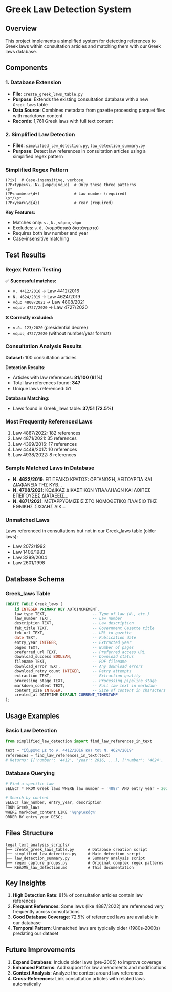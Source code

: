 # Greek Law Detection System

## Overview

This project implements a simplified system for detecting references to Greek laws within consultation articles and matching them with our Greek laws database.

## Components

### 1. Database Extension
- **File**: `create_greek_laws_table.py`
- **Purpose**: Extends the existing consultation database with a new `Greek_laws` table
- **Data Source**: Combines metadata from gazette processing parquet files with markdown content
- **Records**: 1,761 Greek laws with full text content

### 2. Simplified Law Detection
- **Files**: `simplified_law_detection.py`, `law_detection_summary.py`
- **Purpose**: Detect law references in consultation articles using a simplified regex pattern

### Simplified Regex Pattern
```regex
(?ix)  # Case-insensitive, verbose
(?P<type>ν\.|Ν\.|νόμου|νόμο)  # Only these three patterns
\s*
(?P<number>\d+)               # Law number (required)
\s*/\s*
(?P<year>\d{4})               # Year (required)
```

**Key Features:**
- Matches only: `ν.`, `Ν.`, `νόμου`, `νόμο`
- Excludes: `ν.δ.` (νομοθετικά διατάγματα)
- Requires both law number and year
- Case-insensitive matching

## Test Results

### Regex Pattern Testing
✅ **Successful matches:**
- `ν. 4412/2016` → Law 4412/2016
- `Ν. 4624/2019` → Law 4624/2019  
- `νόμο 4808/2021` → Law 4808/2021
- `νόμου 4727/2020` → Law 4727/2020

❌ **Correctly excluded:**
- `ν.δ. 123/2020` (presidential decree)
- `νόμος 4727/2020` (without number/year format)

### Consultation Analysis Results
**Dataset:** 100 consultation articles

**Detection Results:**
- Articles with law references: **81/100 (81%)**
- Total law references found: **347**
- Unique laws referenced: **51**

**Database Matching:**
- Laws found in Greek_laws table: **37/51 (72.5%)**

### Most Frequently Referenced Laws
1. Law 4887/2022: 182 references
2. Law 4871/2021: 35 references  
3. Law 4399/2016: 17 references
4. Law 4449/2017: 10 references
5. Law 4938/2022: 8 references

### Sample Matched Laws in Database
- **Ν. 4622/2019**: ΕΠΙΤΕΛΙΚΟ ΚΡΑΤΟΣ: ΟΡΓΑΝΩΣΗ, ΛΕΙΤΟΥΡΓΙΑ ΚΑΙ ΔΙΑΦΑΝΕΙΑ ΤΗΣ ΚΥΒ...
- **Ν. 4798/2021**: ΚΩΔΙΚΑΣ ΔΙΚΑΣΤΙΚΩΝ ΥΠΑΛΛΗΛΩΝ ΚΑΙ ΛΟΙΠΕΣ ΕΠΕΙΓΟΥΣΕΣ ΔΙΑΤΑΞΕΙΣ...
- **Ν. 4871/2021**: ΜΕΤΑΡΡΥΘΜΙΣΕΙΣ ΣΤΟ ΝΟΜΟΘΕΤΙΚΟ ΠΛΑΙΣΙΟ ΤΗΣ ΕΘΝΙΚΗΣ ΣΧΟΛΗΣ ΔΙΚ...

### Unmatched Laws
Laws referenced in consultations but not in our Greek_laws table (older laws):
- Law 2072/1992
- Law 1406/1983
- Law 3299/2004
- Law 2601/1998

## Database Schema

### Greek_laws Table
```sql
CREATE TABLE Greek_laws (
    id INTEGER PRIMARY KEY AUTOINCREMENT,
    law_type TEXT,                    -- Type of law (Ν., etc.)
    law_number TEXT,                  -- Law number
    description TEXT,                 -- Law description
    fek_title TEXT,                   -- Government Gazette title
    fek_url TEXT,                     -- URL to gazette
    date TEXT,                        -- Publication date
    entry_year INTEGER,               -- Extracted year
    pages TEXT,                       -- Number of pages
    preferred_url TEXT,               -- Preferred access URL
    download_success BOOLEAN,         -- Download status
    filename TEXT,                    -- PDF filename
    download_error TEXT,              -- Any download errors
    download_retry_count INTEGER,     -- Retry attempts
    extraction TEXT,                  -- Extraction quality
    processing_stage TEXT,            -- Processing pipeline stage
    markdown_content TEXT,            -- Full law text in markdown
    content_size INTEGER,             -- Size of content in characters
    created_at DATETIME DEFAULT CURRENT_TIMESTAMP
);
```

## Usage Examples

### Basic Law Detection
```python
from simplified_law_detection import find_law_references_in_text

text = "Σύμφωνα με το ν. 4412/2016 και τον Ν. 4624/2019"
references = find_law_references_in_text(text)
# Returns: [{'number': '4412', 'year': 2016, ...}, {'number': '4624', 'year': 2019, ...}]
```

### Database Querying
```python
# Find a specific law
SELECT * FROM Greek_laws WHERE law_number = '4887' AND entry_year = 2022;

# Search by content
SELECT law_number, entry_year, description 
FROM Greek_laws 
WHERE markdown_content LIKE '%ψηφιακός%'
ORDER BY entry_year DESC;
```

## Files Structure
```
legal_text_analysis_scripts/
├── create_greek_laws_table.py      # Database creation script
├── simplified_law_detection.py     # Main detection script  
├── law_detection_summary.py        # Summary analysis script
├── regex_capture_groups.py         # Original complex regex patterns
└── README_law_detection.md         # This documentation
```

## Key Insights

1. **High Detection Rate**: 81% of consultation articles contain law references
2. **Frequent References**: Some laws (like 4887/2022) are referenced very frequently across consultations
3. **Good Database Coverage**: 72.5% of referenced laws are available in our database
4. **Temporal Pattern**: Unmatched laws are typically older (1980s-2000s) predating our dataset

## Future Improvements

1. **Expand Database**: Include older laws (pre-2005) to improve coverage
2. **Enhanced Patterns**: Add support for law amendments and modifications
3. **Context Analysis**: Analyze the context around law references
4. **Cross-References**: Link consultation articles with related laws automatically 